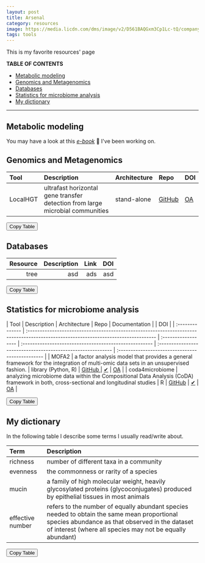 ```yaml
---
layout: post
title: Arsenal
category: resources
image: https://media.licdn.com/dms/image/v2/D561BAQGxm3Cp1Lc-tQ/company-background_10000/company-background_10000/0/1654722729907/lyda_hill_department_of_bioinformatics_cover?e=2147483647&v=beta&t=XF1Z5LhEVtcFFy_D-4E7gwz3qDv6xoG9qe0YVSdOXQI
tags: tools
---
```


This is my favorite resources' page
<!-- To make life easier, we use the Markdown All in One vs-code add on
You can make a shitty table first and then by Ctrl+Shift+I make it pretty 
Here you can find more: https://marketplace.visualstudio.com/items?itemName=yzhang.markdown-all-in-one -->

<!-- Ctrl+shift+p and then run: `Create Table of Contents`. this also comes from the "all in one" extension -->
**TABLE OF CONTENTS**
- [Metabolic modeling](#metabolic-modeling)
- [Genomics and Metagenomics](#genomics-and-metagenomics)
- [Databases](#databases)
- [Statistics for microbiome analysis](#statistics-for-microbiome-analysis)
- [My dictionary](#my-dictionary)

---


## Metabolic modeling

You may have a look at this [*e-book*](https://hariszaf.github.io/notes-on-met-mod-analysis/tools.html) :notebook: I've been working on. 

## Genomics and Metagenomics

| Tool     | Description                                                                   | Architecture | Repo                                                          | DOI                                       |
| :------- | :---------------------------------------------------------------------------- | :----------- | :------------------------------------------------------------ | :---------------------------------------- |
| LocalHGT | ultrafast horizontal gene transfer detection from large microbial communities | stand-alone  | [GitHub](https://github.com/deepomicslab/LocalHGT#hgt-events) | [OA](https://doi.org/10.1093/nar/gkae515) |

<button class="copy-button">Copy Table</button>

## Databases

| Resource | Description | Link |  DOI |
| -------: | ----------: | ---: | ---: |
|     tree |         asd |  ads |  asd |

<button class="copy-button">Copy Table</button>

## Statistics for microbiome analysis
<!-- ✘ (&#10008) is a not available ; ✔ (&#10003) is a tick for yes -->

| Tool            | Description                                                                                                                         | Architecture        | Repo                                                   | Documentation                                                |                                                  | DOI |
| :-------------- | :---------------------------------------------------------------------------------------------------------------------------------- | :------------------ | :----------------------------------------------------- | :----------------------------------------------------------- | :----------------------------------------------- |
| MOFA2           | a factor analysis model that provides a general framework for the integration of multi-omic data sets in an unsupervised fashion.   | library (Python, R) | [ GitHub ](https://github.com/bioFAM/MOFA2)            | <a href="https://biofam.github.io/MOFA2/">✔</a>              | [OA](https://doi.org/10.1186/s13059-020-02015-1) |
| coda4microbiome | analyzing microbiome data within the Compositional Data Analysis (CoDA) framework in both, cross-sectional and longitudinal studies | R                   | [GitHub](https://malucalle.github.io/coda4microbiome/) | <a href="https://malucalle.github.io/coda4microbiome/">✔</a> | [OA](https://doi.org/10.1186/s12859-023-05205-3) |


<button class="copy-button">Copy Table</button>



<!-- ## Mind-blowing papers  -->

## My dictionary 

In the following table I describe some terms I usually read/write about. 

| Term             | Description                                                                                                                                                                                                |
| :--------------- | :--------------------------------------------------------------------------------------------------------------------------------------------------------------------------------------------------------- |
| richness         | number of different taxa in a community                                                                                                                                                                    |
| evenness         | the commonness or rarity of a species                                                                                                                                                                      |
| mucin            | a family of high molecular weight, heavily glycosylated proteins (glycoconjugates) produced by epithelial tissues in most animals                                                                          |
| effective number | refers to the number of equally abundant species needed to obtain the same mean proportional species abundance as that observed in the dataset of interest (where all species may not be equally abundant) |


<button class="copy-button">Copy Table</button>


